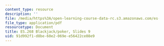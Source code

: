 ```yaml
---
content_type: resource
description: ''
file: /media/https%3A/open-learning-course-data-rc.s3.amazonaws.com/es-268-the-mathematics-in-toys-and-games-spring-2010/91d992f1d8be60e2069ee56422ce08e9_MITES_268S10_ses9_slides.pdf
file_type: application/pdf
resourcetype: Document
title: ES.268 Blackjack/poker, Slides 9
uid: 91d992f1-d8be-60e2-069e-e56422ce08e9
---
```

